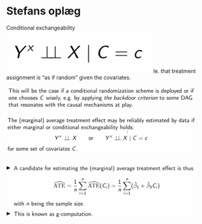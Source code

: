 # Stefans oplæg
Conditional exchangeability
![](BearImages/666AD186-4EEB-4047-8441-C099BE9256A7-22458-00002F4CFEB78138/BCF73FA4-8EED-44A1-9DA7-50D4C5D0E4AC.png)
Ie. that treatment assignment is “as if random” given the covariates.


![](BearImages/98710B34-7984-47F9-96A1-A96DCFF282DD-22458-00002F5A96CBD50B/CC8A35FA-C608-41ED-A281-EDE153008490.png)


![](BearImages/7CA9E759-F585-433A-9B1C-3981F68B9C02-22458-00002F61D3D514B1/AEA987E5-06D1-409A-A390-50F054EC05C5.png)


![](BearImages/30BC6387-9ACA-4D15-BF19-AA95E57B76E3-22458-00002FA21E388E6C/19E3A01C-4D31-481B-9035-3DDD0B69046D.png)

<!-- {BearID:CEB11586-0BBB-46C9-A605-470D38298DD1-22458-00002F047B86D44F} -->
